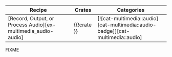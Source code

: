 | Recipe | Crates | Categories |
|--------|--------|------------|
| [Record, Output, or Process Audio][ex-multimedia_audio-audio] | {{!crate }} | [![cat-multimedia::audio][cat-multimedia::audio-badge]][cat-multimedia::audio] |

<div class="hidden">
FIXME
</div>
